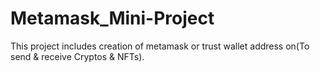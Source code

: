 # Metamask_Mini-Project

This project includes creation of metamask or trust wallet address on(To send & receive Cryptos & NFTs).

